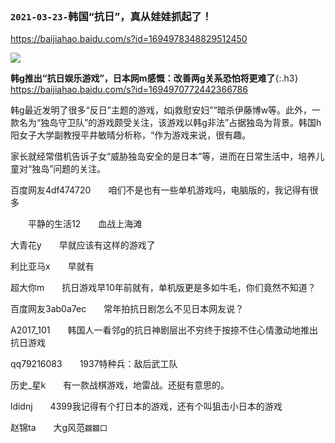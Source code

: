 ```note
```
### `2021-03-23-`韩国“抗日”，真从娃娃抓起了！
<https://baijiahao.baidu.com/s?id=1694978348829512450>

![](http://pics2.baidu.com/feed/cf1b9d16fdfaaf516ea0f8a9e0abafe6f11f7a68.jpeg?token=e16c1621bd524790e19c3e623f2baf14)

**韩g推出“抗日娱乐游戏”，日本网m感慨：改善两g关系恐怕将更难了**{:.h3}<br>
<https://baijiahao.baidu.com/s?id=1694970772442366786>

韩g最近发明了很多“反日”主题的游戏，如j救慰安妇”“暗杀伊藤博w等。此外，一款名为“独岛守卫队”的游戏颇受关注，该游戏以韩g非法”占据独岛为背景。韩国h阳女子大学副教授平井敏晴分析称，“作为游戏来说，很有趣。

家长就经常借机告诉子女“威胁独岛安全的是日本”等，进而在日常生活中，培养儿童对“独岛”问题的关注。

百度网友4df474720　　咱们不是也有一些单机游戏吗，电脑版的，我记得有很多

　　平静的生活12　　血战上海滩

大青花y　　早就应该有这样的游戏了

利比亚马x　　早就有

超大你m　　抗日游戏早10年前就有，单机版更是多如牛毛，你们竟然不知道？

百度网友3ab0a7ec　　常年拍抗日剧怎么不见日本网友说？

A2017_101　　韩国人一看邻g的抗日神剧层出不穷终于按捺不住心情激动地推出抗日游戏

qq79216083　　1937特种兵：敌后武工队

历史_星k　　有一款战棋游戏，地雷战。还挺有意思的。

ldidnj　　4399我记得有个打日本的游戏，还有个叫狙击小日本的游戏

赵锦ta　　大g风范`龖龖囗`
